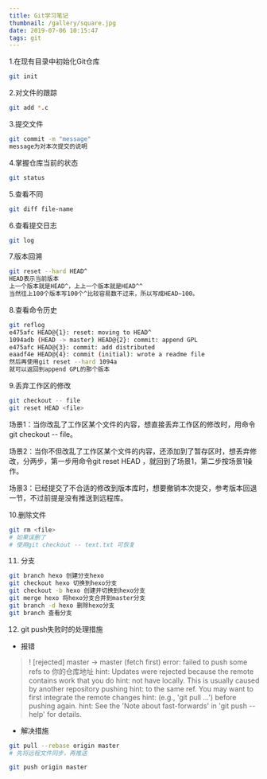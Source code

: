 ```yaml
---
title: Git学习笔记 
thumbnail: /gallery/square.jpg
date: 2019-07-06 10:15:47
tags: git 
---
```

1.在现有目录中初始化Git仓库

```bash
git init
```

2.对文件的跟踪

```bash
git add *.c
```


3.提交文件

```bash
git commit -m "message"
message为对本次提交的说明
```



<!-- more -->

4.掌握仓库当前的状态

```bash
git status
```


5.查看不同

```bash
git diff file-name
```



6.查看提交日志

```bash
git log
```



7.版本回溯

```bash
git reset --hard HEAD^
HEAD表示当前版本
上一个版本就是HEAD^，上上一个版本就是HEAD^^
当然往上100个版本写100个^比较容易数不过来，所以写成HEAD~100。
```



8.查看命令历史

```bash
git reflog
e475afc HEAD@{1}: reset: moving to HEAD^
1094adb (HEAD -> master) HEAD@{2}: commit: append GPL
e475afc HEAD@{3}: commit: add distributed
eaadf4e HEAD@{4}: commit (initial): wrote a readme file
然后再使用git reset --hard 1094a
就可以返回到append GPL的那个版本
```



9.丢弃工作区的修改

```bash
git checkout -- file
git reset HEAD <file>
```


场景1：当你改乱了工作区某个文件的内容，想直接丢弃工作区的修改时，用命令git checkout -- file。

场景2：当你不但改乱了工作区某个文件的内容，还添加到了暂存区时，想丢弃修改，分两步，第一步用命令git reset HEAD <file>，就回到了场景1，第二步按场景1操作。

场景3：已经提交了不合适的修改到版本库时，想要撤销本次提交，参考版本回退一节，不过前提是没有推送到远程库。

10.删除文件

```bash
git rm <file>
# 如果误删了
# 使用git checkout -- text.txt 可恢复
```



11. 分支

```bash
git branch hexo 创建分支hexo
git checkout hexo 切换到hexo分支
git checkout -b hexo 创建并切换到hexo分支
git merge hexo 将hexo分支合并到master分支
git branch -d hexo 删除hexo分支
git branch 查看分支
```


12. git push失败时的处理措施
- 报错
>! [rejected]        master -> master (fetch first)
error: failed to push some refs to 你的仓库地址
hint: Updates were rejected because the remote contains work that you do
hint: not have locally. This is usually caused by another repository pushing
hint: to the same ref. You may want to first integrate the remote changes
hint: (e.g., 'git pull ...') before pushing again.
hint: See the 'Note about fast-forwards' in 'git push --help' for details.
- 解决措施
```bash
git pull --rebase origin master
# 先将远程文件同步，再推送

git push origin master
```